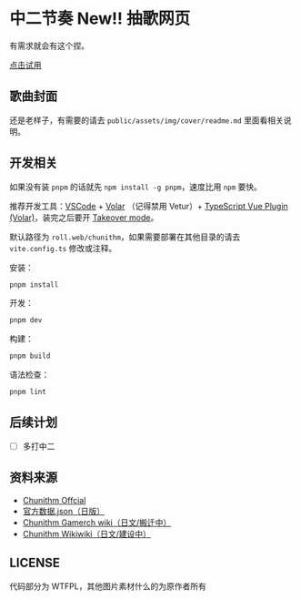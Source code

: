 # 中二节奏 New!! 抽歌网页

有需求就会有这个捏。

[点击试用](https://roll.maimoe.in/chunithm/)

## 歌曲封面

还是老样子，有需要的请去 `public/assets/img/cover/readme.md` 里面看相关说明。

## 开发相关

如果没有装 `pnpm` 的话就先 `npm install -g pnpm`，速度比用 `npm` 要快。

推荐开发工具：[VSCode](https://code.visualstudio.com/) + [Volar](https://marketplace.visualstudio.com/items?itemName=vue.volar) （记得禁用 Vetur）+ [TypeScript Vue Plugin (Volar)](https://marketplace.visualstudio.com/items?itemName=vue.vscode-typescript-vue-plugin)，装完之后要开 [Takeover mode](https://cn.vuejs.org/guide/typescript/overview.html#volar-takeover-mode)。

默认路径为 `roll.web/chunithm`，如果需要部署在其他目录的请去 `vite.config.ts` 修改或注释。

安装：

```sh
pnpm install
```

开发：

```sh
pnpm dev
```

构建：

```sh
pnpm build
```

语法检查：

```sh
pnpm lint
```

## 后续计划

- [ ] 多打中二

## 资料来源

- [Chunithm Offcial](https://chunithm.sega.jp/music/)
- [官方数据.json（日版）](https://chunithm.sega.jp/storage/json/music.json)
- [Chunithm Gamerch wiki（日文/搬迁中）](https://chunithm.gamerch.com/)
- [Chunithm Wikiwiki（日文/建设中）](https://wikiwiki.jp/chunithmwiki/)

## LICENSE

代码部分为 WTFPL，其他图片素材什么的为原作者所有